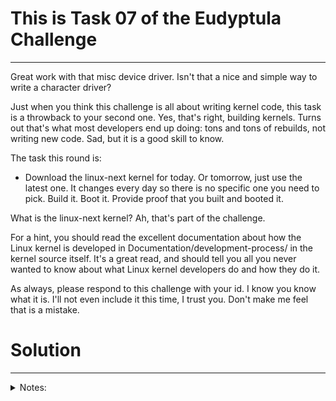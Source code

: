 # This is Task 07 of the Eudyptula Challenge
--------------------------------------------

Great work with that misc device driver.  Isn't that a nice and simple
way to write a character driver?

Just when you think this challenge is all about writing kernel code,
this task is a throwback to your second one.  Yes, that's right,
building kernels.  Turns out that's what most developers end up doing:
tons and tons of rebuilds, not writing new code.  Sad, but it is a good
skill to know.

The task this round is:
  - Download the linux-next kernel for today.  Or tomorrow, just use
    the latest one.  It changes every day so there is no specific one
    you need to pick.  Build it.  Boot it.  Provide proof that you built
    and booted it.

What is the linux-next kernel?  Ah, that's part of the challenge.

For a hint, you should read the excellent documentation about how the
Linux kernel is developed in Documentation/development-process/ in the
kernel source itself.  It's a great read, and should tell you all you
never wanted to know about what Linux kernel developers do and how they
do it.

As always, please respond to this challenge with your id.  I know you
know what it is.  I'll not even include it this time, I trust you.
Don't make me feel that is a mistake.

# Solution
----------
<details>
<summary>Notes:</summary>
<br>
## Kernel Development Process

A development cycle:
1. 2 weeks _merge window_
2. Linus declares the window closed. Stablilzing the kernel has begun. New -rcX version every week (6-10).

## How does a patch get into the kernel

The codebase is logically broken down into a set of subsystems.
Each has a designated Maintainer.
Maintainers have Lieutenants, whom they trust.

</details>
